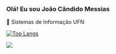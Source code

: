 ### Olá! Eu sou João Cândido Messias


📝 Sistemas de Informação UFN


[![Top Langs](https://github-readme-stats.vercel.app/api/top-langs/?username=Joao-candido-messias&layout=radical)](https://github.com/anuraghazra/github-readme-stats)

 <a href="https://www.linkedin.com/in/joaocandidomessias" target="_blank"><img src="https://img.shields.io/badge/-LinkedIn-%230077B5?style=for-the-badge&logo=linkedin&logoColor=white" target="_blank"></a>

